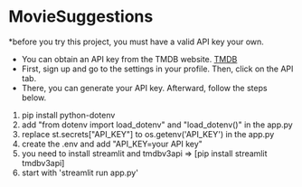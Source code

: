 ﻿# MovieSuggestions

*before you try this project, you must have a valid API key your own.
  - You can obtain an API key from the TMDB website. [TMDB](https://www.themoviedb.org/)
  - First, sign up and go to the settings in your profile. Then, click on the API tab.
  - There, you can generate your API key. Afterward, follow the steps below.


1. pip install python-dotenv
2. add "from dotenv import load_dotenv" and "load_dotenv()" in the app.py
3. replace st.secrets["API_KEY"] to os.getenv('API_KEY') in the app.py
4. create the .env and add "API_KEY=your API key"
5. you need to install streamlit and tmdbv3api => [pip install streamlit tmdbv3api]
6. start with 'streamlit run app.py'
